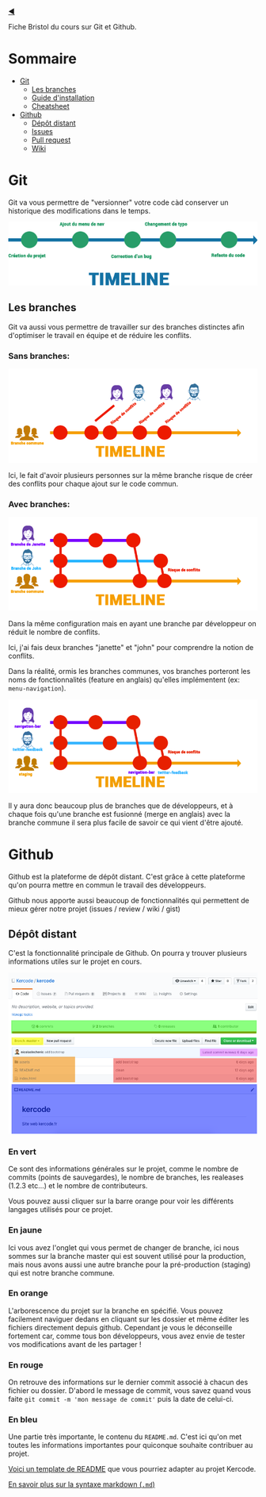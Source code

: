 [:arrow_backward:](../README.md)

Fiche Bristol du cours sur Git et Github.

# Sommaire

- [Git](#git)
  - [Les branches](#les-branches)
  - [Guide d'installation](INSTALL-GIT.md)
  - [Cheatsheet](CHEATSHEET-GIT.md)
- [Github](#github)
  - [Dépôt distant](#depot-distant)
  - [Issues](#issues)
  - [Pull request](#pull-request)
  - [Wiki](#wiki)

# Git

Git va vous permettre de "versionner" votre code càd conserver un historique des modifications dans le temps.

![Timeline](images/timeline.png)

## Les branches

Git va aussi vous permettre de travailler sur des branches distinctes afin d'optimiser le travail en équipe et de réduire les conflits.

### Sans branches:

![Timeline](images/conflits.png)

Ici, le fait d'avoir plusieurs personnes sur la même branche risque de créer des conflits pour chaque ajout sur le code commun.

### Avec branches:

![Banches](images/branches.png)

Dans la même configuration mais en ayant une branche par développeur on réduit le nombre de conflits.

Ici, j'ai fais deux branches "janette" et "john" pour comprendre la notion de conflits.

Dans la réalité, ormis les branches communes, vos branches porteront les noms de fonctionnalités (feature en anglais) qu'elles implémentent (ex: `menu-navigation`).

![Features](images/features.png)

Il y aura donc beaucoup plus de branches que de développeurs, et à chaque fois qu'une branche est fusionné (merge en anglais) avec la branche commune il sera plus facile de savoir ce qui vient d'être ajouté.


# Github

Github est la plateforme de dépôt distant. C'est grâce à cette plateforme qu'on pourra mettre en commun le travail des développeurs.

Github nous apporte aussi beaucoup de fonctionnalités qui permettent de mieux gérer notre projet (issues / review / wiki / gist)

## Dépôt distant

C'est la fonctionnalité principale de Github. On pourra y trouver plusieurs informations utiles sur le projet en cours.

![Dépôt distant](images/code.png)

### En vert

Ce sont des informations générales sur le projet, comme le nombre de commits (points de sauvegardes), le nombre de branches, les realeases (1.2.3 etc...) et le nombre de contributeurs.

Vous pouvez aussi cliquer sur la barre orange pour voir les différents langages utilisés pour ce projet.

### En jaune

Ici vous avez l'onglet qui vous permet de changer de branche, ici nous sommes sur la branche master qui est souvent utilisé pour la production, mais nous avons aussi une autre branche pour la pré-production (staging) qui est notre branche commune.

### En orange

L'arborescence du projet sur la branche en spécifié. Vous pouvez facilement naviguer dedans en cliquant sur les dossier et même éditer les fichiers directement depuis github. Cependant je vous le déconseille fortement car, comme tous bon développeurs, vous avez envie de tester vos modifications avant de les partager !

### En rouge

On retrouve des informations sur le dernier commit associé à chacun des fichier ou dossier.
D'abord le message de commit, vous savez quand vous faite `git commit -m 'mon message de commit'` puis la date de celui-ci.


### En bleu

Une partie très importante, le contenu du `README.md`. C'est ici qu'on met toutes les informations importantes pour quiconque souhaite contribuer au projet.

[Voici un template de README](https://gist.github.com/PurpleBooth/109311bb0361f32d87a2) que vous pourriez adapter au projet Kercode.

[En savoir plus sur la syntaxe markdown (`.md`)](https://github.com/adam-p/markdown-here/wiki/Markdown-Cheatsheet)







